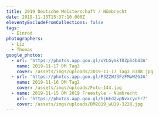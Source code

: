 ```yaml
---
title: 2019 Deutsche Meisterschaft / Nümbrecht
date: 2019-11-15T15:37:10.000Z
eleventyExcludeFromCollections: false
tags:
  - Einrad
photographers:
  - Liz
  - Thomas
google_photos:
  - url: 'https://photos.app.goo.gl/oYLGymkTDZpS4b43A'
    name: 2019-11-17 DM Tag3
    cover: /assets/imgs/uploads/2019-11-17_Tag3_8388.jpg
  - url: 'https://photos.app.goo.gl/P3ZZWJ3FzFMwWZGJA'
    name: 2019-11-16 DM Tag2
    cover: /assets/imgs/uploads/Foto-144.jpg
  - name: 2019-11-15 DM 2019 Freestyle - Nümbrecht
    url: 'https://photos.app.goo.gl/hj6Ed2vpNvxcyoFr7'
    cover: /assets/imgs/uploads/DM2019_wU19-3228.jpg
---
```


